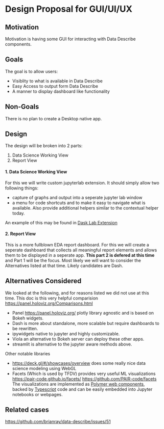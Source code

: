 # Design Proposal for GUI/UI/UX

## Motivation

Motivation is having some GUI for interacting with Data Describe components. 

## Goals

The goal is to allow users:

 * Visiblity to what is available in Data Describe
 * Easy Access to output form Data Describe
 * A manner to display dashboard like functionality

## Non-Goals

There is no plan to create a Desktop native app.

## Design

The design will be broken into 2 parts:

1. Data Science Working View
2. Report View

#### 1. Data Science Working View

For this we will write custom jupyterlab extension. It should simply allow two following things:

- capture of graphs and output into a seperate jupyter lab window
- a menu for code shortcuts and to make it easy to navigate what is available. Also provide additional helpers similar to the contextual helper today.

An example of this may be found in [Dask Lab Extension](https://www.npmjs.com/package/dask-labextension)

#### 2. Report View

This is a more fullblown EDA report dashboard. For this we will create a seperate dashboard that collects all meaningful report elements and allows them to be displayed in a seperate app. **This part 2 is defered at this time** and Part 1 will be the focus. Most likely we will want to consider the Alternatives listed at that time. Likely candidates are Dash.


## Alternatives Considered

We looked at the following, and for reasons listed we did not use at this time. This doc is this very helpful comparision https://panel.holoviz.org/Comparisons.html

 * Panel https://panel.holoviz.org/ plotly library agnostic and is based on Bokeh widgets.
 * Dash is more about standalone, more scalable but require dashboards to be rewritten.
 * ipywidgets native to jupyter and highly customizable.
 * Viola an alternative to Bokeh server can deploy these other apps.
 * streamlit is alternative to the jupyter aware methods above.
 
 Other notable libraries
 
 * https://deck.gl/#/showcases/overview does some really nice data science modeling using WebGL
 * Facets (Which is used by TFDV) provides very useful ML visualizations https://pair-code.github.io/facets/ https://github.com/PAIR-code/facets  The visualizations are implemented as [Polymer web components](https://www.polymer-project.org/), backed by [Typescript](https://www.typescriptlang.org/) code and can be easily embedded into Jupyter notebooks or webpages.
 
## Related cases

https://github.com/brianray/data-describe/issues/51

 
